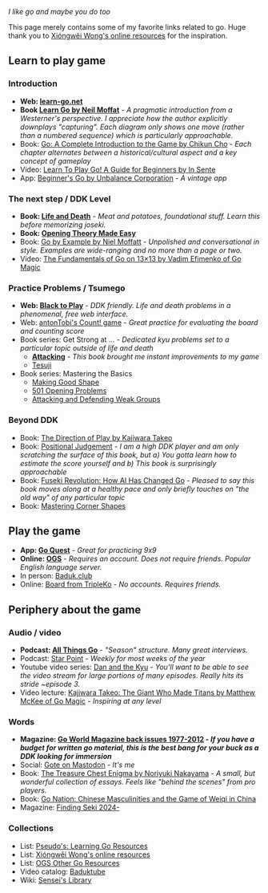 *I like go and maybe you do too*

This page merely contains some of my favorite links related to go. Huge thank you to [Xióngwěi Wong's online resources](https://weiqi.soumyak4.in/posts/weiqi-resources/) for the inspiration.

## Learn to play game

### Introduction

- **Web: [learn-go.net](https://www.learn-go.net/)**
- **Book [Learn Go by Neil Moffat](https://www.learngo.co.uk/Books.php?Book=1)** - *A pragmatic introduction from a Westerner's perspective. I appreciate how the author explicitly downplays "capturing". Each diagram only shows one move (rather than a numbered sequence) which is particularly approachable.*
- Book: [Go: A Complete Introduction to the Game by Chikun Cho](https://www.biblio.com/9784906574506) -  *Each chapter alternates between a historical/cultural aspect and a key concept of gameplay*
- Video: [Learn To Play Go! A Guide for Beginners by In Sente](https://www.youtube.com/watch?v=xMshtO8h7RU)
- App: [Beginner's Go by Unbalance Corporation](http://itunes.apple.com/us/app/id381699789?mt=8) - *A vintage app*

### The next step / DDK Level

- **Book: [Life and Death](https://www.biblio.com/9784906574131)** - *Meat and potatoes, foundational stuff. Learn this before memorizing joseki.*
- **Book: [Opening Theory Made Easy](https://www.biblio.com/9784906574360)**
- Book: [Go by Example by Niel Moffatt](https://www.amazon.com/Go-by-Example/dp/1453851259/) - *Unpolished and conversational in style. Examples are wide-ranging and no more than a page or two.*
- Video: [The Fundamentals of Go on 13×13 by Vadim Efimenko of Go Magic](https://gomagic.org/courses/the-fundamentals-of-go-on-13x13/)

### Practice Problems / Tsumego

- **Web: [Black to Play](https://blacktoplay.com/)** - *DDK friendly. Life and death problems in a phenomenal, free web interface.*
- Web: [antonTobi's Count! game](https://count.antontobi.com/) - *Great practice for evaluating the board and counting score*
- Book series: Get Strong at ... - *Dedicated kyu problems set to a particular topic outside of life and death*
    - **[Attacking](https://www.biblio.com/9784906574605)** - *This book brought me instant improvements to my game*
    - [Tesuji](https://www.biblio.com/9784906574568)
- Book series: Mastering the Basics
    - [Making Good Shape](https://www.biblio.com/9784906574735)
    - [501 Opening Problems](https://kiseidopublishing.com/master.htm#K71)
    - [Attacking and Defending Weak Groups ](https://biblio.com/4906574882)

### Beyond DDK

- Book: [The Direction of Play by Kajiwara Takeo](https://senseis.xmp.net/?TheDirectionOfPlay)
- Book: [Positional Judgement](https://www.biblio.com/book/positional-judgement-nine-dan-cho-chikun/d/1295610665) - *I am a high DDK player and am only scratching the surface of this book, but a) You gotta learn how to estimate the score yourself and b) This book is surprisingly approachable*
- Book: [Fuseki Revolution: How AI Has Changed Go](https://www.biblio.com/book/fuseki-revolution-how-ai-has-changed/d/1679236563) - *Pleased to say this book moves along at a healthy pace and only briefly touches on "the old way" of any particular topic*
- Book: [Mastering Corner Shapes](https://www.biblio.com/booksearch/keyisbn/9798895876336)

## Play the game

- **App: [Go Quest](https://apps.apple.com/us/app/goquest/id834841918)** - *Great for practicing 9x9*
- **Online: [OGS](https://online-go.com/)** - *Requires an account. Does not require friends. Popular English language server.*
- In person: [Baduk.club](https://baduk.club/welcome)
- Online: [Board from TripleKo](https://board.tripleko.com/) - *No accounts. Requires friends.*

## Periphery about the game

### Audio / video

- **Podcast: [All Things Go](https://allthingsgogame.alitu.com/)** - *"Season" structure. Many great interviews.*
- Podcast: [Star Point](https://starpointbaduk.com/) - *Weekly for most weeks of the year*
- Youtube video series: [Dan and the Kyu](https://www.youtube.com/@DanandtheKyu) - *You'll want to be able to see the video stream for large portions of many episodes. Really hits its stride ~episode 3.*
- Video lecture: [Kajiwara Takeo: The Giant Who Made Titans by Matthew McKee of Go Magic](https://gomagic.org/courses/kajiwara-takeo/) - *Inspiring at any level*

### Words

- **Magazine: [Go World Magazine back issues 1977-2012](https://kiseidodigital.gumroad.com/l/gwa) - *If you have a budget for written go material, this is the best bang for your buck as a DDK looking for immersion***
- Social: [Gote on Mastodon](https://social.seattle.wa.us/home) - *It's me*
- Book: [The Treasure Chest Enigma by Noriyuki Nakayama](https://senseis.xmp.net/?TheTreasureChestEnigma) - *A small, but wonderful collection of essays. Feels like "behind the scenes" from pro players.*
- Book: [Go Nation: Chinese Masculinities and the Game of Weiqi in China](https://www.biblio.com/9780520276321)
- Magazine: [Finding Seki 2024-](https://www.etsy.com/shop/FindingSeki)

### Collections

- List: [Pseudo's: Learning Go Resources](https://docs.google.com/document/d/1AJKGbLuyCwqqAa34BtRodT6pJrXp0y8rbxUQJLqhvC0/mobilebasic)
- List: [Xióngwěi Wong's online resources](https://weiqi.soumyak4.in/posts/weiqi-resources/)
- List: [OGS Other Go Resources](https://online-go.com/docs/other-go-resources)
- Video catalog: [Baduktube](https://baduktube.soumyak4.in/)
- Wiki: [Sensei's Library](https://senseis.xmp.net/)
